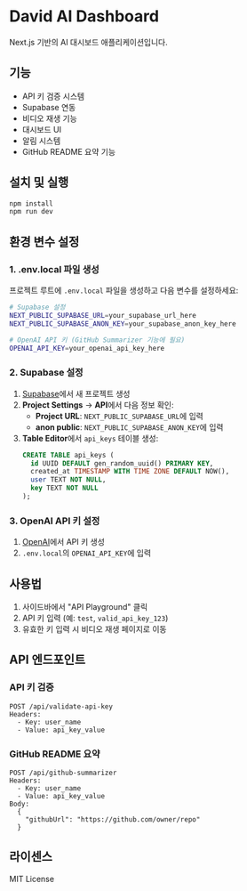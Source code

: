 # David AI Dashboard

Next.js 기반의 AI 대시보드 애플리케이션입니다.

## 기능

- API 키 검증 시스템
- Supabase 연동
- 비디오 재생 기능
- 대시보드 UI
- 알림 시스템
- GitHub README 요약 기능

## 설치 및 실행

```bash
npm install
npm run dev
```

## 환경 변수 설정

### 1. .env.local 파일 생성

프로젝트 루트에 `.env.local` 파일을 생성하고 다음 변수를 설정하세요:

```bash
# Supabase 설정
NEXT_PUBLIC_SUPABASE_URL=your_supabase_url_here
NEXT_PUBLIC_SUPABASE_ANON_KEY=your_supabase_anon_key_here

# OpenAI API 키 (GitHub Summarizer 기능에 필요)
OPENAI_API_KEY=your_openai_api_key_here
```

### 2. Supabase 설정

1. [Supabase](https://supabase.com)에서 새 프로젝트 생성
2. **Project Settings** → **API**에서 다음 정보 확인:
   - **Project URL**: `NEXT_PUBLIC_SUPABASE_URL`에 입력
   - **anon public**: `NEXT_PUBLIC_SUPABASE_ANON_KEY`에 입력
3. **Table Editor**에서 `api_keys` 테이블 생성:
   ```sql
   CREATE TABLE api_keys (
     id UUID DEFAULT gen_random_uuid() PRIMARY KEY,
     created_at TIMESTAMP WITH TIME ZONE DEFAULT NOW(),
     user TEXT NOT NULL,
     key TEXT NOT NULL
   );
   ```

### 3. OpenAI API 키 설정

1. [OpenAI](https://platform.openai.com)에서 API 키 생성
2. `.env.local`의 `OPENAI_API_KEY`에 입력

## 사용법

1. 사이드바에서 "API Playground" 클릭
2. API 키 입력 (예: `test`, `valid_api_key_123`)
3. 유효한 키 입력 시 비디오 재생 페이지로 이동

## API 엔드포인트

### API 키 검증
```
POST /api/validate-api-key
Headers: 
  - Key: user_name
  - Value: api_key_value
```

### GitHub README 요약
```
POST /api/github-summarizer
Headers:
  - Key: user_name  
  - Value: api_key_value
Body:
  {
    "githubUrl": "https://github.com/owner/repo"
  }
```

## 라이센스

MIT License
